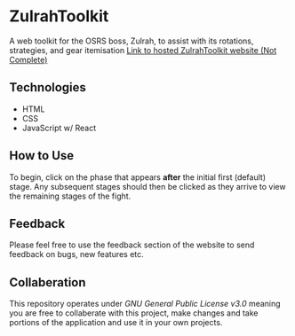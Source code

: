 # ZulrahToolkit
A web toolkit for the OSRS boss, Zulrah, to assist with its rotations, strategies, and gear itemisation
[Link to hosted ZulrahToolkit website (Not Complete)](http://example.com)

## Technologies
* HTML
* CSS
* JavaScript w/ React

## How to Use
To begin, click on the phase that appears **after** the initial first (default) stage.
Any subsequent stages should then be clicked as they arrive to view the remaining stages of the fight.

## Feedback
Please feel free to use the feedback section of the website to send feedback on bugs, new features etc.

## Collaberation
This repository operates under *GNU General Public License v3.0* meaning you are free to collaberate with this project, make changes and take portions of the application and use it in your own projects.
